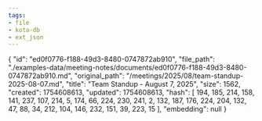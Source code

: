 ```yaml
---
tags:
- file
- kota-db
- ext_json
---
```

{
  "id": "ed0f0776-f188-49d3-8480-0747872ab910",
  "file_path": "./examples-data/meeting-notes/documents/ed0f0776-f188-49d3-8480-0747872ab910.md",
  "original_path": "/meetings/2025/08/team-standup-2025-08-07.md",
  "title": "Team Standup - August 7, 2025",
  "size": 1562,
  "created": 1754608613,
  "updated": 1754608613,
  "hash": [
    194,
    185,
    214,
    158,
    141,
    237,
    107,
    214,
    5,
    174,
    66,
    224,
    230,
    241,
    2,
    132,
    187,
    176,
    224,
    204,
    132,
    47,
    88,
    34,
    212,
    104,
    146,
    232,
    151,
    39,
    223,
    15
  ],
  "embedding": null
}